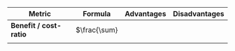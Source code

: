 
| Metric                   | Formula      | Advantages | Disadvantages |
| ------------------------ | ------------ | ---------- | ------------- |
| **Benefit / cost-ratio** | $\frac{\sum} |            |               |
|                          |              |            |               |